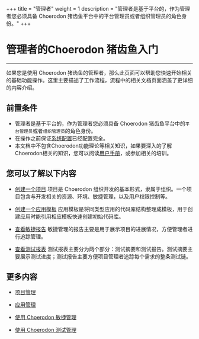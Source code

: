 ﻿+++
title = "管理者"
weight = 1
description = "管理者是基于平台的，作为管理者您必须具备 Choerodon 猪齿鱼平台中的平台管理员或者组织管理员的角色身份。"
+++

# 管理者的Choerodon 猪齿鱼入门
---

如果您是使用 Choerodon 猪齿鱼的管理者，那么此页面可以帮助您快速开始相关的基础功能操作。这里主要描述了工作流程，流程中的相关文档页面涵盖了更详细的内容介绍。

## 前置条件
- 管理者是基于平台的，作为管理者您必须具备 Choerodon 猪齿鱼平台中的`平台管理员`或者`组织管理员`的角色身份。
- 在操作之前保证[系统配置](../../user-guide/manager-guide/system-configuration)已经配置完全。
- 本文档中不包含Choerodon功能理论等相关知识，如果要深入的了解Choerodon相关的知识，您可以阅读[用户手册](../../user-guide/)，或参加相关的培训。


## 您可以了解以下内容

- [创建一个项目](../../quick-start/admin/project) 项目是 Choerodon 组织开发的基本形式，隶属于组织。一个项目包含与开发相关的资源、环境、敏捷管理，以及用户权限控制等。

- [创建一个应用模板](../../quick-start/admin/application-template) 应用模板是将同类型应用的代码库结构整理成模板，用于创建应用时能引用相应模板快速创建初始代码库。

- [查看敏捷报告](../../quick-start/admin/agile-report) 敏捷管理的报告主要是用于展示项目的进展情况，方便管理者进行追踪管理。

- [查看测试报表](../../quick-start/admin/test-manager-report) 测试报表主要分为两个部分：测试摘要和测试报告。测试摘要主要展示测试进度；测试报告主要方便项目管理者追踪每个需求的整条测试链。

## 更多内容

- [项目管理](../../user-guide/manager-guide/manager-center)

- [应用管理](../../user-guide/application-management/application)

- [使用 Choerodon 敏捷管理](../../user-guide/agile)

- [使用 Choerodon 测试管理](../../user-guide/test-management)